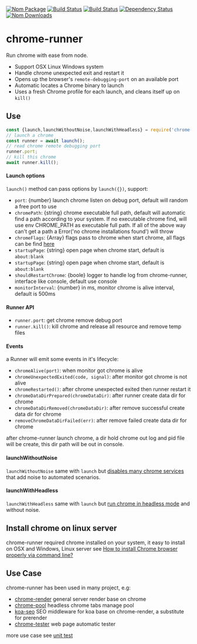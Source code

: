 [![Npm Package](https://img.shields.io/npm/v/chrome-runner.svg?style=flat-square)](https://www.npmjs.com/package/chrome-runner)
[![Build Status](https://img.shields.io/travis/gwuhaolin/chrome-runner.svg?style=flat-square)](https://travis-ci.org/gwuhaolin/chrome-runner)
[![Build Status](https://img.shields.io/appveyor/ci/gwuhaolin/chrome-runner.svg?style=flat-square)](https://ci.appveyor.com/project/gwuhaolin/chrome-runner)
[![Dependency Status](https://david-dm.org/gwuhaolin/chrome-runner.svg?style=flat-square)](https://npmjs.org/package/chrome-runner)
[![Npm Downloads](http://img.shields.io/npm/dm/chrome-runner.svg?style=flat-square)](https://www.npmjs.com/package/chrome-runner)

# chrome-runner 
Run chrome with ease from node.

- Support OSX Linux Windows system
- Handle chrome unexpected exit and restart it
- Opens up the browser's `remote-debugging-port` on an available port
- Automatic locates a Chrome binary to launch
- Uses a fresh Chrome profile for each launch, and cleans itself up on `kill()`

## Use
```js
const {launch,launchWithoutNoise,launchWithHeadless} = require('chrome-runner');
// launch a chrome
const runner = await launch();
// read chrome remote debugging port
runner.port;
// kill this chrome
await runner.kill();
```

#### Launch options
`launch()` method can pass options by `launch({})`, support:
- `port`: {number} launch chrome listen on debug port, default will random a free port to use
- `chromePath`: {string} chrome executable full path, default will automatic find a path according to your system. If no executable chrome find, will use env CHROME_PATH as executable full path. If all of the above way can't get a path a Error('no chrome installations found') will throw
- `chromeFlags`: {Array<string>} flags pass to chrome when start chrome, all flags can be find [here](http://peter.sh/experiments/chromium-command-line-switches/)
- `startupPage`: {string} open page when chrome start, default is `about:blank`
- `startupPage`: {string} open page when chrome start, default is `about:blank`
- `shouldRestartChrome`: {boole} logger to handle log from chrome-runner, interface like console, default use console
- `monitorInterval`: {number} in ms, monitor chrome is alive interval, default is 500ms

#### Runner API
- `runner.port`: get chrome remove debug port
- `runner.kill()`: kill chrome and release all resource and remove temp files

#### Events
a Runner will emit some events in it's lifecycle:
- `chromeAlive(port)`: when monitor got chrome is alive
- `chromeUnexpectedExited(code, signal)`: after monitor got chrome is not alive
- `chromeRestarted()`: after chrome unexpected exited then runner restart it
- `chromeDataDirPrepared(chromeDataDir)`: after runner create data dir for chrome
- `chromeDataDirRemoved(chromeDataDir)`: after remove successful create data dir for chrome
- `removeChromeDataDirFailed(err)`: after remove failed create data dir for chrome

after chrome-runner launch chrome, a dir hold chrome out log and pid file will be create, this dir path will be out in console.

#### launchWithoutNoise
`launchWithoutNoise` same with `launch` but [disables many chrome services](https://github.com/gwuhaolin/chrome-runner/blob/master/lib/flags.js) that add noise to automated scenarios.

#### launchWithHeadless
`launchWithHeadless` same with `launch` but [run chrome in headless mode](https://developers.google.com/web/updates/2017/04/headless-chrome) and without noise.

## Install chrome on linux server
chrome-runner required chrome installed on your system, it easy to install on OSX and Windows, Linux server see [How to install Chrome browser properly via command line?](https://askubuntu.com/questions/79280/how-to-install-chrome-browser-properly-via-command-line)

## Use Case
chrome-runner has been used in many project, e.g:
- [chrome-render](https://github.com/gwuhaolin/chrome-render) general server render base on chrome
- [chrome-pool](https://github.com/gwuhaolin/chrome-pool) headless chrome tabs manage pool
- [koa-seo](https://github.com/gwuhaolin/koa-seo) SEO middleware for koa base on chrome-render, a substitute for prerender
- [chrome-tester](https://github.com/gwuhaolin/chrome-tester) web page automatic tester

more use case see [unit test](./test/runner.test.js)
